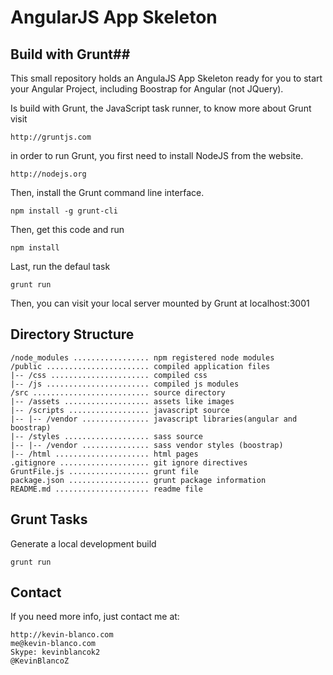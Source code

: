 # AngularJS App Skeleton #


## Build with Grunt##

This small repository holds an AngulaJS App Skeleton ready for you to start your Angular Project, including Boostrap for Angular (not JQuery).

Is build with Grunt, the JavaScript task runner, to know more about Grunt visit
	
	http://gruntjs.com 
	
in order to run Grunt, you first need to install NodeJS from the website.

    http://nodejs.org 

Then, install the Grunt command line interface.

    npm install -g grunt-cli

Then, get this code and run

    npm install

Last, run the defaul task

    grunt run

Then, you can visit your local server mounted by Grunt at localhost:3001

## Directory Structure ##

	/node_modules ................. npm registered node modules
	/public ....................... compiled application files
	|-- /css ...................... compiled css
	|-- /js ....................... compiled js modules
	/src .......................... source directory
	|-- /assets ................... assets like images
	|-- /scripts .................. javascript source
	|-- |-- /vendor ............... javascript libraries(angular and boostrap)
	|-- /styles ................... sass source
	|-- |-- /vendor ............... sass vendor styles (boostrap)
	|-- /html ..................... html pages
	.gitignore .................... git ignore directives
	GruntFile.js .................. grunt file
	package.json .................. grunt package information
	README.md ..................... readme file


## Grunt Tasks ##
 
Generate a local development build

    grunt run

## Contact ##

If you need more info, just contact me at:
	
	http://kevin-blanco.com
	me@kevin-blanco.com
	Skype: kevinblancok2
	@KevinBlancoZ